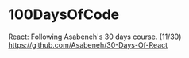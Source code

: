 # 100DaysOfCode

React: Following Asabeneh's 30 days course. (11/30) https://github.com/Asabeneh/30-Days-Of-React
